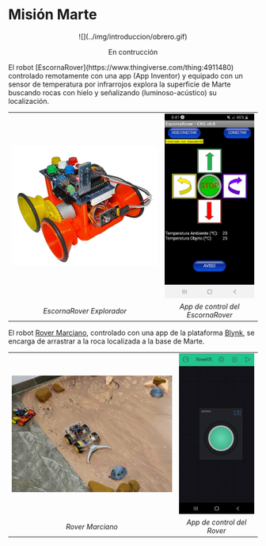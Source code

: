 # **Misión Marte**
<center>
![](../img/introduccion/obrero.gif)

En contrucción
</center>
El robot [EscornaRover](https://www.thingiverse.com/thing:4911480) controlado remotamente con una app (App Inventor) y equipado con un sensor de temperatura por infrarrojos explora la superficie de Marte buscando rocas con hielo y señalizando (luminoso-acústico) su localización.

<center>

|    |    |
| :-:| :-:|
| ![escornaroverSensorTemp](../img/misionMarte/escornaroverSensorTemp.png) | ![appEscornaRover](../img/misionMarte/appEscornaRover.png) |
| _EscornaRover Explorador_ | _App de control del EscornaRover_ |

</center>

El robot [Rover Marciano](http://www.cantabrobots.es/?page_id=1237), controlado con una app de la plataforma [Blynk](https://blynk.uptodown.com/android), se encarga de arrastrar a la roca localizada a la base de Marte.

<center>

|    |    |
| :-:| :-:|
| ![misionMarte01](../img/misionMarte/misionMarte01.png) | ![joystickBlynk01](../img/misionMarte/joystickBlynk01.png) |
| _Rover Marciano_ | _App de control del Rover_ |

</center>
